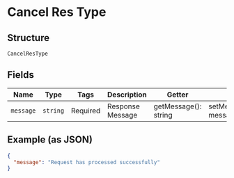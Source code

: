 
# Cancel Res Type

## Structure

`CancelResType`

## Fields

| Name | Type | Tags | Description | Getter | Setter |
|  --- | --- | --- | --- | --- | --- |
| `message` | `string` | Required | Response Message | getMessage(): string | setMessage(string message): void |

## Example (as JSON)

```json
{
  "message": "Request has processed successfully"
}
```

